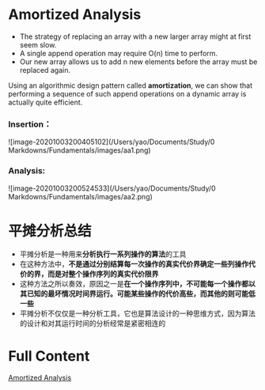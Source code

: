# Amortized Analysis

- The strategy of replacing an array with a new larger array might at first seem slow.
- A single append operation may require O(n) time to perform.
- Our new array allows us to add n new elements before the array must be replaced again.

Using an algorithmic design pattern called **amortization**, we can show that performing a sequence of such append operations on a dynamic array is actually quite efficient.



### Insertion：

![image-20201003200405102](/Users/yao/Documents/Study/0 Markdowns/Fundamentals/images/aa1.png)



### Analysis:

![image-20201003200524533](/Users/yao/Documents/Study/0 Markdowns/Fundamentals/images/aa2.png)



# 平摊分析总结

- 平摊分析是一种用来**分析执行一系列操作的算法**的工具
- 在这种方法中，**不是通过分别结算每一次操作的真实代价界确定一些列操作代价的界，而是对整个操作序列的真实代价限界**
- 这种方法之所以奏效，原因之一是**在一个操作序列中，不可能每一个操作都以其已知的最坏情况时间界运行。可能某些操作的代价高些，而其他的则可能低一些**
- 平摊分析不仅仅是一种分析工具，它也是算法设计的一种思维方式，因为算法的设计和对其运行时间的分析经常是紧密相连的



# Full Content

<a href="http://www.cs.cmu.edu/afs/cs/academic/class/15451-s10/www/lectures/lect0203.pdf">Amortized Analysis</a>

